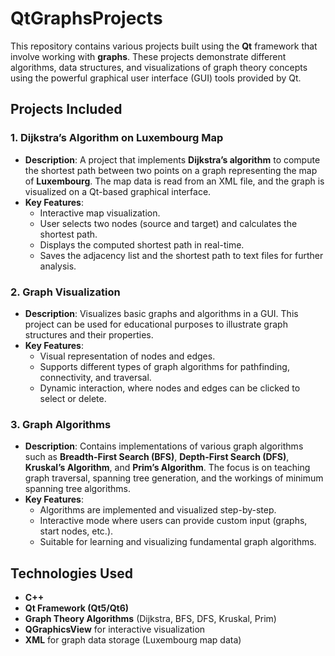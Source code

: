 # QtGraphsProjects

This repository contains various projects built using the **Qt** framework that involve working with **graphs**. These projects demonstrate different algorithms, data structures, and visualizations of graph theory concepts using the powerful graphical user interface (GUI) tools provided by Qt.

## Projects Included

### 1. **Dijkstra’s Algorithm on Luxembourg Map**
- **Description**: A project that implements **Dijkstra’s algorithm** to compute the shortest path between two points on a graph representing the map of **Luxembourg**. The map data is read from an XML file, and the graph is visualized on a Qt-based graphical interface.
- **Key Features**:
  - Interactive map visualization.
  - User selects two nodes (source and target) and calculates the shortest path.
  - Displays the computed shortest path in real-time.
  - Saves the adjacency list and the shortest path to text files for further analysis.

### 2. **Graph Visualization**
- **Description**: Visualizes basic graphs and algorithms in a GUI. This project can be used for educational purposes to illustrate graph structures and their properties.
- **Key Features**:
  - Visual representation of nodes and edges.
  - Supports different types of graph algorithms for pathfinding, connectivity, and traversal.
  - Dynamic interaction, where nodes and edges can be clicked to select or delete.

### 3. **Graph Algorithms**
- **Description**: Contains implementations of various graph algorithms such as **Breadth-First Search (BFS)**, **Depth-First Search (DFS)**, **Kruskal’s Algorithm**, and **Prim’s Algorithm**. The focus is on teaching graph traversal, spanning tree generation, and the workings of minimum spanning tree algorithms.
- **Key Features**:
  - Algorithms are implemented and visualized step-by-step.
  - Interactive mode where users can provide custom input (graphs, start nodes, etc.).
  - Suitable for learning and visualizing fundamental graph algorithms.

## Technologies Used
- **C++**
- **Qt Framework (Qt5/Qt6)**
- **Graph Theory Algorithms** (Dijkstra, BFS, DFS, Kruskal, Prim)
- **QGraphicsView** for interactive visualization
- **XML** for graph data storage (Luxembourg map data)

